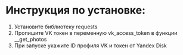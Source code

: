 # Инструкция по установке:
1. Установите библиотеку requests
1. Пропишите VK токен в переменную vk_access_token в функции __get_photos
1. При запуске укажите ID профиля VK и токен от Yandex Disk
